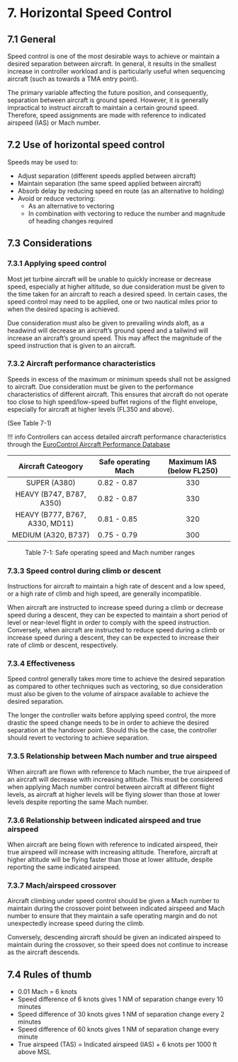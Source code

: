 # 7. Horizontal Speed Control
## 7.1 General
Speed control is one of the most desirable ways to achieve or maintain a desired separation between aircraft. In general, it results in the smallest increase in controller workload and is particularly useful when sequencing aircraft (such as towards a TMA entry point). 

The primary variable affecting the future position, and consequently, separation between aircraft is ground speed. However, it is generally impractical to instruct aircraft to maintain a certain ground speed. Therefore, speed assignments are made with reference to indicated airspeed (IAS) or Mach number. 

## 7.2 Use of horizontal speed control
Speeds may be used to:

- Adjust separation (different speeds applied between aircraft)
- Maintain separation (the same speed applied between aircraft)
- Absorb delay by reducing speed en route (as an alternative to holding)
- Avoid or reduce vectoring:
    - As an alternative to vectoring 
    - In combination with vectoring to reduce the number and magnitude of heading changes required

## 7.3 Considerations
### 7.3.1 Applying speed control
Most jet turbine aircraft will be unable to quickly increase or decrease speed, especially at higher altitude, so due consideration must be given to the time taken for an aircraft to reach a desired speed. In certain cases, the speed control may need to be applied, one or two nautical miles prior to when the desired spacing is achieved.

Due consideration must also be given to prevailing winds aloft, as a headwind will decrease an aircraft’s ground speed and a tailwind will increase an aircraft’s ground speed. This may affect the magnitude of the speed instruction that is given to an aircraft.

### 7.3.2 Aircraft performance characteristics
Speeds in excess of the maximum or minimum speeds shall not be assigned to aircraft. Due consideration must be given to the performance characteristics of different aircraft. This ensures that aircraft do not operate too close to high speed/low-speed buffet regions of the flight envelope, especially for aircraft at higher levels (FL350 and above).

(See Table 7-1)

!!! info
    Controllers can access detailed aircraft performance characteristics through the [EuroControl Aircraft Performance Database](https://contentzone.eurocontrol.int/aircraftperformance/default.aspx?)

|       Aircraft Cateogory       | Safe operating Mach | Maximum IAS (below FL250) |
|:------------------------------:|---------------------|:-------------------------:|
| SUPER (A380)                   |     0.82 - 0.87     |            330            |
| HEAVY (B747, B787, A350)       |     0.82 - 0.87     |            330            |
| HEAVY (B777, B767, A330, MD11) |     0.81 - 0.85     |            320            |
| MEDIUM (A320, B737)            |     0.75 - 0.79     |            300            |
<figure markdown>
  <figcaption>Table 7-1: Safe operating speed and Mach number ranges</figcaption>
</figure>

### 7.3.3 Speed control during climb or descent
Instructions for aircraft to maintain a high rate of descent and a low speed, or a high rate of climb and high speed, are generally incompatible. 

When aircraft are instructed to increase speed during a climb or decrease speed during a descent, they can be expected to maintain a short period of level or near-level flight in order to comply with the speed instruction. Conversely, when aircraft are instructed to reduce speed during a climb or increase speed during a descent, they can be expected to increase their rate of climb or descent, respectively.

### 7.3.4 Effectiveness
Speed control generally takes more time to achieve the desired separation as compared to other techniques such as vectoring, so due consideration must also be given to the volume of airspace available to achieve the desired separation. 

The longer the controller waits before applying speed control, the more drastic the speed change needs to be in order to achieve the desired separation at the handover point. Should this be the case, the controller should revert to vectoring to achieve separation.

### 7.3.5 Relationship between Mach number and true airspeed
When aircraft are flown with reference to Mach number, the true airspeed of an aircraft will decrease with increasing altitude. This must be considered when applying Mach number control between aircraft at different flight levels, as aircraft at higher levels will be flying slower than those at lower levels despite reporting the same Mach number.

### 7.3.6 Relationship between indicated airspeed and true airspeed
When aircraft are being flown with reference to indicated airspeed, their true airspeed will increase with increasing altitude. Therefore, aircraft at higher altitude will be flying faster than those at lower altitude, despite reporting the same indicated airspeed.

### 7.3.7 Mach/airspeed crossover
Aircraft climbing under speed control should be given a Mach number to maintain during the crossover point between indicated airspeed and Mach number to ensure that they maintain a safe operating margin and do not unexpectedly increase speed during the climb.

Conversely, descending aircraft should be given an indicated airspeed to maintain during the crossover, so their speed does not continue to increase as the aircraft descends.

## 7.4 Rules of thumb
- 0.01 Mach = 6 knots
- Speed difference of 6 knots gives 1 NM of separation change every 10 minutes
- Speed difference of 30 knots gives 1 NM of separation change every 2 minutes
- Speed difference of 60 knots gives 1 NM of separation change every minute
- True airspeed (TAS) = Indicated airspeed (IAS) + 6 knots per 1000 ft above MSL